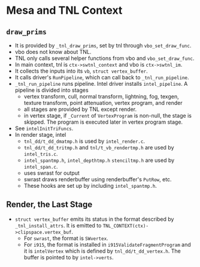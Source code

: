 Mesa and TNL Context
====================

## `draw_prims`

- It is provided by `_tnl_draw_prims`, set by tnl through `vbo_set_draw_func`.
- vbo does not know about TNL.
- TNL only calls several helper functions from vbo and `vbo_set_draw_func`.
- In main context, tnl is `ctx->swtnl_context` and vbo is `ctx->swtnl_im`.
- It collects the inputs into its `vb`, `struct vertex_buffer`.
- It calls driver's `RunPipeline`, which can call back to `_tnl_run_pipeline`.
- `_tnl_run_pipeline` runs pipeline.  Intel driver installs `intel_pipeline`.
  A pipeline is divided into stages
  - vertex transform, cull, normal transform, lightning, fog, texgen, texture
    transform, point attenuation, vertex program, and render
  - all stages are provided by TNL except render.
  - in vertex stage, if `_Current` of `VertexProgram` is non-null, the stage is
    skipped.  The program is executed later in vertex program stage.
- See `intelInitTriFuncs`.
- In render stage, intel
  - `tnl_dd/t_dd_dmatmp.h` is used by `intel_render.c`.
  - `tnl_dd/t_dd_tritmp.h` and `tnl/t_vb_rendertmp.h` are used by
    `intel_tris.c`.
  - `intel_spantmp.h`, `intel_depthtmp.h` `stenciltmp.h` are used by
    `intel_span.c`.
  - uses swrast for output
  - swrast draws renderbuffer using renderbuffer's `PutRow`, etc.
  - These hooks are set up by including `intel_spantmp.h`.

## Render, the Last Stage

- `struct vertex_buffer` emits its status in the format described by
  `_tnl_install_attrs`.  It is emitted to
  `TNL_CONTEXT(ctx)->clipspace.vertex_buf`.
  - For `swrast`, the format is `SWvertex`.
  - For `i915`, the format is installed in `i915ValidateFragmentProgram` and it
    is `intelVertex` which is defined by `tnl_dd/t_dd_vertex.h`.  The buffer is
    pointed to by `intel->verts`.
